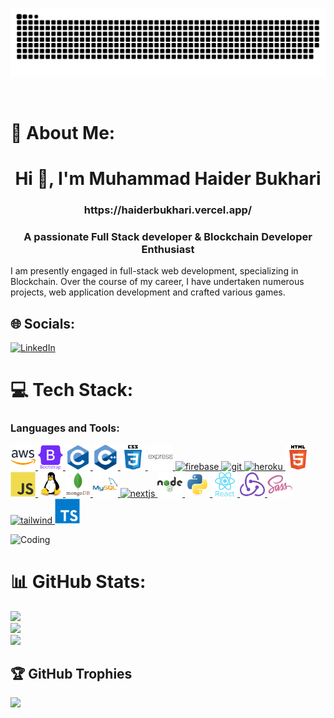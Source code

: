 <!-- [![MasterHead](https://media.licdn.com/dms/image/D4D16AQEatLts911N9Q/profile-displaybackgroundimage-shrink_350_1400/0/1693165789275?e=1700697600&v=beta&t=ySgtAgKxULm2VrKykGhtV3S8vPLMJbiBWU-YfgJwWI8)](https://haiderbukhari.tech) -->

  <p align="center">
  <img  src="https://raw.githubusercontent.com/Elanza-48/Elanza-48/main/resources/img/github-contribution-grid-snake.svg"
    alt="example" />
</p>
<br>

# 💫 About Me:
<h1 align="center">Hi 👋, I'm Muhammad Haider Bukhari</h1>
<h3 align="center">https://haiderbukhari.vercel.app/</h3>
<h3 align="center">A passionate Full Stack developer & Blockchain Developer Enthusiast</h3>
I am presently engaged in full-stack web development, specializing in Blockchain. Over the course of my career, I have undertaken numerous projects, web application development and crafted various games.


## 🌐 Socials:
[![LinkedIn](https://img.shields.io/badge/LinkedIn-%230077B5.svg?logo=linkedin&logoColor=white)](https://linkedin.com/in/muhammad-haider-bukhari) 

# 💻 Tech Stack:
<!-- 
![C++](https://img.shields.io/badge/c++-%2300599C.svg?style=for-the-badge&logo=c%2B%2B&logoColor=white) ![CSS3](https://img.shields.io/badge/css3-%231572B6.svg?style=for-the-badge&logo=css3&logoColor=white) ![HTML5](https://img.shields.io/badge/html5-%23E34F26.svg?style=for-the-badge&logo=html5&logoColor=white) ![JavaScript](https://img.shields.io/badge/javascript-%23323330.svg?style=for-the-badge&logo=javascript&logoColor=%23F7DF1E) ![Python](https://img.shields.io/badge/python-3670A0?style=for-the-badge&logo=python&logoColor=ffdd54) ![Bootstrap](https://img.shields.io/badge/bootstrap-%23563D7C.svg?style=for-the-badge&logo=bootstrap&logoColor=white) ![React](https://img.shields.io/badge/react-%2320232a.svg?style=for-the-badge&logo=react&logoColor=%2361DAFB) ![Vercel](https://img.shields.io/badge/vercel-%23000000.svg?style=for-the-badge&logo=vercel&logoColor=white) ![Chakra](https://img.shields.io/badge/chakra-%234ED1C5.svg?style=for-the-badge&logo=chakraui&logoColor=white) ![Next JS](https://img.shields.io/badge/Next-black?style=for-the-badge&logo=next.js&logoColor=white) ![LINUX](https://img.shields.io/badge/Linux-FCC624?style=for-the-badge&logo=linux&logoColor=black) ![C](https://img.shields.io/badge/c-%2300599C.svg?style=for-the-badge&logo=c&logoColor=white) -->

<h3 align="left">Languages and Tools:</h3>
<p align="left"> <a href="https://aws.amazon.com" target="_blank" rel="noreferrer"> <img src="https://raw.githubusercontent.com/devicons/devicon/master/icons/amazonwebservices/amazonwebservices-original-wordmark.svg" alt="aws" width="40" height="40"/> </a> <a href="https://getbootstrap.com" target="_blank" rel="noreferrer"> <img src="https://raw.githubusercontent.com/devicons/devicon/master/icons/bootstrap/bootstrap-plain-wordmark.svg" alt="bootstrap" width="40" height="40"/> </a> <a href="https://www.cprogramming.com/" target="_blank" rel="noreferrer"> <img src="https://raw.githubusercontent.com/devicons/devicon/master/icons/c/c-original.svg" alt="c" width="40" height="40"/> </a> <a href="https://www.w3schools.com/cpp/" target="_blank" rel="noreferrer"> <img src="https://raw.githubusercontent.com/devicons/devicon/master/icons/cplusplus/cplusplus-original.svg" alt="cplusplus" width="40" height="40"/> </a> <a href="https://www.w3schools.com/css/" target="_blank" rel="noreferrer"> <img src="https://raw.githubusercontent.com/devicons/devicon/master/icons/css3/css3-original-wordmark.svg" alt="css3" width="40" height="40"/> </a> <a href="https://expressjs.com" target="_blank" rel="noreferrer"> <img src="https://raw.githubusercontent.com/devicons/devicon/master/icons/express/express-original-wordmark.svg" alt="express" width="40" height="40"/> </a> <a href="https://firebase.google.com/" target="_blank" rel="noreferrer"> <img src="https://www.vectorlogo.zone/logos/firebase/firebase-icon.svg" alt="firebase" width="40" height="40"/> </a> <a href="https://git-scm.com/" target="_blank" rel="noreferrer"> <img src="https://www.vectorlogo.zone/logos/git-scm/git-scm-icon.svg" alt="git" width="40" height="40"/> </a> <a href="https://heroku.com" target="_blank" rel="noreferrer"> <img src="https://www.vectorlogo.zone/logos/heroku/heroku-icon.svg" alt="heroku" width="40" height="40"/> </a> <a href="https://www.w3.org/html/" target="_blank" rel="noreferrer"> <img src="https://raw.githubusercontent.com/devicons/devicon/master/icons/html5/html5-original-wordmark.svg" alt="html5" width="40" height="40"/> </a> <a href="https://developer.mozilla.org/en-US/docs/Web/JavaScript" target="_blank" rel="noreferrer"> <img src="https://raw.githubusercontent.com/devicons/devicon/master/icons/javascript/javascript-original.svg" alt="javascript" width="40" height="40"/> </a> <a href="https://www.linux.org/" target="_blank" rel="noreferrer"> <img src="https://raw.githubusercontent.com/devicons/devicon/master/icons/linux/linux-original.svg" alt="linux" width="40" height="40"/> </a> <a href="https://www.mongodb.com/" target="_blank" rel="noreferrer"> <img src="https://raw.githubusercontent.com/devicons/devicon/master/icons/mongodb/mongodb-original-wordmark.svg" alt="mongodb" width="40" height="40"/> </a> <a href="https://www.mysql.com/" target="_blank" rel="noreferrer"> <img src="https://raw.githubusercontent.com/devicons/devicon/master/icons/mysql/mysql-original-wordmark.svg" alt="mysql" width="40" height="40"/> </a> <a href="https://nextjs.org/" target="_blank" rel="noreferrer"> <img src="https://cdn.worldvectorlogo.com/logos/nextjs-2.svg" alt="nextjs" width="40" height="40"/> </a> <a href="https://nodejs.org" target="_blank" rel="noreferrer"> <img src="https://raw.githubusercontent.com/devicons/devicon/master/icons/nodejs/nodejs-original-wordmark.svg" alt="nodejs" width="40" height="40"/> </a> <a href="https://www.python.org" target="_blank" rel="noreferrer"> <img src="https://raw.githubusercontent.com/devicons/devicon/master/icons/python/python-original.svg" alt="python" width="40" height="40"/> </a> <a href="https://reactjs.org/" target="_blank" rel="noreferrer"> <img src="https://raw.githubusercontent.com/devicons/devicon/master/icons/react/react-original-wordmark.svg" alt="react" width="40" height="40"/> </a> <a href="https://redux.js.org" target="_blank" rel="noreferrer"> <img src="https://raw.githubusercontent.com/devicons/devicon/master/icons/redux/redux-original.svg" alt="redux" width="40" height="40"/> </a> <a href="https://sass-lang.com" target="_blank" rel="noreferrer"> <img src="https://raw.githubusercontent.com/devicons/devicon/master/icons/sass/sass-original.svg" alt="sass" width="40" height="40"/> </a> <a href="https://tailwindcss.com/" target="_blank" rel="noreferrer"> <img src="https://www.vectorlogo.zone/logos/tailwindcss/tailwindcss-icon.svg" alt="tailwind" width="40" height="40"/> </a> <a href="https://www.typescriptlang.org/" target="_blank" rel="noreferrer"> <img src="https://raw.githubusercontent.com/devicons/devicon/master/icons/typescript/typescript-original.svg" alt="typescript" width="40" height="40"/> </a> </p>

<!-- # 📊 GitHub Stats: -->

<!-- 

<p><img align="left" src="https://github-readme-stats.vercel.app/api/top-langs?username=haiderbukhari&show_icons=true&locale=en&layout=compact" alt="haiderbukhari" /></p>

<p>&nbsp;<img align="center" src="https://github-readme-stats.vercel.app/api?username=haiderbukhari&show_icons=true&locale=en" alt="haiderbukhari" /></p>

<p><img align="center" src="https://github-readme-streak-stats.herokuapp.com/?user=haiderbukhari&" alt="haiderbukhari" /></p>

<!-- 

![](https://github-readme-stats.vercel.app/api?username=haiderbukhari&theme=default&hide_border=false&include_all_commits=false&count_private=false)<br/>


![](https://github-readme-streak-stats.herokuapp.com/?user=haiderbukhari&theme=default&hide_border=false)<br/>
![](https://github-readme-stats.vercel.app/api/top-langs/?username=haiderbukhari&theme=default&hide_border=false&include_all_commits=false&count_private=false&layout=compact)
 -->
<img alt="Coding" width="400" src="https://cdn.dribbble.com/users/1162077/screenshots/3848914/programmer.gif">
 
 
 
<!--  
 <p><img align="left" src="https://github-readme-stats.vercel.app/api/top-langs?username=haiderbukhari&show_icons=true&locale=en&layout=compact" alt="haiderbukhari" /></p>

<p>&nbsp;<img align="center" src="https://github-readme-stats.vercel.app/api?username=haiderbukhari&show_icons=true&locale=en" alt="haiderbukhari" /></p>

<p><img align="center" src="https://github-readme-streak-stats.herokuapp.com/?user=haiderbukhari&" alt="haiderbukhari" /></p>
 -->

# 📊 GitHub Stats:
![](https://github-readme-stats.vercel.app/api?username=haiderBukhari&theme=dark&hide_border=false&include_all_commits=false&count_private=false)<br/>
![](https://github-readme-streak-stats.herokuapp.com/?user=haiderBukhari&theme=dark&hide_border=false)<br/>
![](https://github-readme-stats.vercel.app/api/top-langs/?username=haiderBukhari&theme=dark&hide_border=false&include_all_commits=false&count_private=false&layout=compact)

<!-- Proudly created with GPRM ( https://gprm.itsvg.in ) -->

## 🏆 GitHub Trophies
![](https://github-profile-trophy.vercel.app/?username=haiderBukhari&theme=radical&no-frame=false&no-bg=false&margin-w=4)
